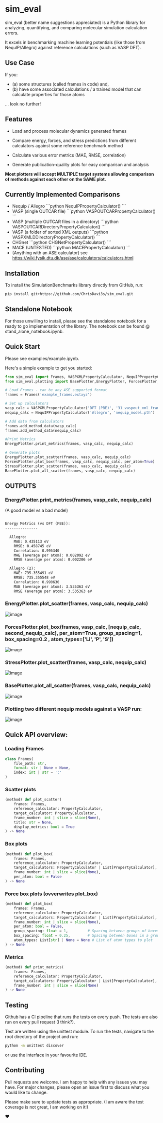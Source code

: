 # sim_eval

sim_eval (better name suggestions appreciated) is a Python library for analyzing, quantifying, and comparing molecular simulation calculation errors.

It excels in benchmarking machine learning potentials (like those from NequIP/Allegro) against reference calculations (such as VASP DFT).

## Use Case

If you:
  - (a) some structures (called frames in code) and,
  - (b) have some associated calculations / a trained model that can calculate properties for those atoms
    
... look no further!

## Features

- Load and process molecular dynamics generated frames

- Compare energy, forces, and stress predictions from different calculators against some reference benchmark method

- Calculate various error metrics (MAE, RMSE, correlation)
- Generate publication-quality plots for easy comparison and analysis

**Most plotters will accept MULTIPLE target systems allowing comparison of methods against each other on the SAME plot.**

## Currently Implemented Comparisons
- Nequip / Allegro
  \```python
  NequIPPropertyCalculator()
  \```
- VASP (single OUTCAR file)
  \```python
  VASPOUTCARPropertyCalculator()
  \```
- VASP (multiple OUTCAR files in a directory)
  \```python
  VASPOUTCARDirectoryPropertyCalculator()
  \```
- VASP (a folder of sorted XML outputs)
  \```python
  VASPXMLDDirectoryPropertyCalculator()
  \```
- CHGnet
  \```python
  CHGNetPropertyCalculator()
  \```
- MACE (UNTESTED)
  \```python
  MACEPropertyCalculator()
  \```
- (Anything with an ASE calculator) see https://wiki.fysik.dtu.dk/ase/ase/calculators/calculators.html

## Installation
To install the SimulationBenchmarks library directly from GitHub, run:
```bash
pip install git+https://github.com/ChrisDavi3s/sim_eval.git
```

## Standalone Notebook

For those unwilling to install, please see the standalone notebook for a ready to go implementation of the library. The notebook can be found @ stand_alone_notebook.ipynb.

## Quick Start

Please see examples/example.ipynb.


Here's a simple example to get you started:
```python
from sim_eval import Frames, VASPXMLPropertyCalculator, NequIPPropertyCalculator
from sim_eval.plotting import BasePlotter,EnergyPlotter, ForcesPlotter, StressPlotter

# Load Frames - can be any ASE supported format
frames = Frames('example_frames.extxyz')

# Set up calculators
vasp_calc = VASPXMLPropertyCalculator('DFT (PBE)', '31_vaspout_xml_frames', 'vasprun_frame')
nequip_calc = NequIPPropertyCalculator('Allegro', 'nequip_model.pth')

# Add data from calculators
frames.add_method_data(vasp_calc)
frames.add_method_data(nequip_calc)

#Print Metrics
EnergyPlotter.print_metrics(frames, vasp_calc, nequip_calc)

# Generate plots
EnergyPlotter.plot_scatter(frames, vasp_calc, nequip_calc)
ForcesPlotter.plot_box(frames, vasp_calc, nequip_calc, per_atom=True)
StressPlotter.plot_scatter(frames, vasp_calc, nequip_calc)
BasePlotter.plot_all_scatter(frames, vasp_calc, nequip_calc)
```

## OUTPUTS 

### EnergyPlotter.print_metrics(frames, vasp_calc, nequip_calc)
(A good model vs a bad model)
```md

Energy Metrics (vs DFT (PBE)):
---------------

  Allegro:
    MAE: 0.435113 eV
    RMSE: 0.458745 eV
    Correlation: 0.995340
    MAE (average per atom): 0.002092 eV
    RMSE (average per atom): 0.002206 eV

  Allegro (2):
    MAE: 735.355491 eV
    RMSE: 735.355548 eV
    Correlation: 0.990630
    MAE (average per atom): 3.535363 eV
    RMSE (average per atom): 3.535363 eV
```

### EnergyPlotter.plot_scatter(frames, vasp_calc, nequip_calc)

![image](https://github.com/ChrisDavi3s/sim_eval/assets/9642076/ec69853b-e819-46e2-85a5-22fbc29c9f77)


### ForcesPlotter.plot_box(frames, vasp_calc, [nequip_calc, second_nequip_calc], per_atom=True, group_spacing=1, box_spacing=0.2 , atom_types=['Li', 'P', 'S'])
![image](https://github.com/ChrisDavi3s/sim_eval/assets/9642076/1c3d5d48-3de7-491a-9ed5-52ae19d0dd63)

### StressPlotter.plot_scatter(frames, vasp_calc, nequip_calc)

![image](https://github.com/ChrisDavi3s/sim_eval/assets/9642076/5ecc06cc-0352-4e09-8ee0-b025a2d6ce3a)

### BasePlotter.plot_all_scatter(frames, vasp_calc, nequip_calc)

![image](https://github.com/ChrisDavi3s/sim_eval/assets/9642076/53e28a17-f518-472d-be77-74a208875d8b)

### Plotting two different nequip models against a VASP run:

![image](https://github.com/ChrisDavi3s/sim_eval/assets/9642076/60a1fb75-46b7-4c02-82a5-9ee00f4e3895)


## Quick API overview: 

### Loading Frames

```python
class Frames(
    file_path: str,
    format: str | None = None,
    index: int | str = ':'
)
```

### Scatter plots
```python
(method) def plot_scatter(
    frames: Frames,
    reference_calculator: PropertyCalculator,
    target_calculator: PropertyCalculator,
    frame_number: int | slice = slice(None),
    title: str = None,
    display_metrics: bool = True
) -> None
```

### Box plots
```python
(method) def plot_box(
    frames: Frames,
    reference_calculator: PropertyCalculator,
    target_calculators: PropertyCalculator | List[PropertyCalculator],
    frame_number: int | slice = slice(None),
    per_atom: bool = False
) -> None
```

### Force box plots (ovverwrites plot_box)
```python
(method) def plot_box(
    frames: Frames,
    reference_calculator: PropertyCalculator,
    target_calculators: PropertyCalculator | List[PropertyCalculator],
    frame_number: int | slice = slice(None),
    per_atom: bool = False,
    group_spacing: float = 1,         # Spacing between groups of boxes (ie different calculators)
    box_spacing: float = 0.25,        # Spacing between boxes in a group (ie atom type)
    atom_types: List[str] | None = None # List of atom types to plot
) -> None
```
### Metrics

```python
(method) def print_metrics(
    frames: Frames,
    reference_calculator: PropertyCalculator,
    target_calculators: PropertyCalculator | List[PropertyCalculator],
    frame_number: int | slice = slice(None)
) -> None
```
## Testing

Github has a CI pipeline that runs the tests on every push. The tests are also run on every pull request (I think?).

Test are written using the unittest module. To run the tests, navigate to the root directory of the project and run:

```bash
python -m unittest discover
```

or use the interface in your favourite IDE.


## Contributing

Pull requests are welcome. I am happy to help with any issues you may have. For major changes, please open an issue first to discuss what you would like to change.

Please make sure to update tests as appropriate. (I am aware the test coverage is not great, I am working on it!)


❤️
